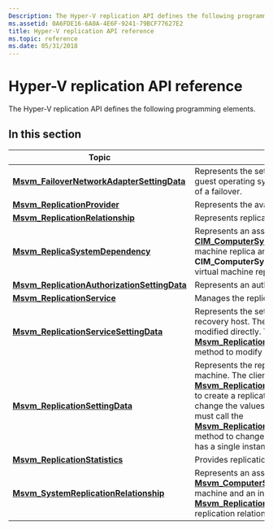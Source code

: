 ```yaml
---
Description: The Hyper-V replication API defines the following programming elements.
ms.assetid: 0A6FDE16-6A0A-4E6F-9241-79BCF77627E2
title: Hyper-V replication API reference
ms.topic: reference
ms.date: 05/31/2018
---
```


# Hyper-V replication API reference

The Hyper-V replication API defines the following programming elements.

## In this section



| Topic                                                                                                    | Description                                                                                                                                                                                                                                                                                                                                                                                                                                                                                                                                                                                                     |
|----------------------------------------------------------------------------------------------------------|-----------------------------------------------------------------------------------------------------------------------------------------------------------------------------------------------------------------------------------------------------------------------------------------------------------------------------------------------------------------------------------------------------------------------------------------------------------------------------------------------------------------------------------------------------------------------------------------------------------------|
| [**Msvm\_FailoverNetworkAdapterSettingData**](msvm-failovernetworkadaptersettingdata.md)<br/>     | Represents the settings for a network adapter within the guest operating system, which will be applied at the time of a failover.<br/>                                                                                                                                                                                                                                                                                                                                                                                                                                                                    |
| [**Msvm\_ReplicationProvider**](msvm-replicationprovider.md)<br/>                                 | Represents the available providers for replication. <br/>                                                                                                                                                                                                                                                                                                                                                                                                                                                                                                                                                 |
| [**Msvm\_ReplicationRelationship**](msvm-replicationrelationship.md)<br/>                         | Represents replication status for a replication relationship. <br/>                                                                                                                                                                                                                                                                                                                                                                                                                                                                                                                                       |
| [**Msvm\_ReplicaSystemDependency**](msvm-replicasystemdependency.md)<br/>                         | Represents an association between an instance of the [**CIM\_ComputerSystem**](https://docs.microsoft.com/windows/desktop/CIMWin32Prov/cim-computersystem) class that represents the virtual machine replica and an instance of the **CIM\_ComputerSystem** class that represents the test virtual machine replica.<br/>                                                                                                                                                                                                                                                                                                                                 |
| [**Msvm\_ReplicationAuthorizationSettingData**](msvm-replicationauthorizationsettingdata.md)<br/> | Represents an authorization entry for a recovery server.<br/>                                                                                                                                                                                                                                                                                                                                                                                                                                                                                                                                             |
| [**Msvm\_ReplicationService**](msvm-replicationservice.md)<br/>                                   | Manages the replication for a virtual machine.<br/>                                                                                                                                                                                                                                                                                                                                                                                                                                                                                                                                                       |
| [**Msvm\_ReplicationServiceSettingData**](msvm-replicationservicesettingdata.md)<br/>             | Represents the settings for the replication service on a recovery host. The properties for this class cannot be modified directly. The client must call the [**Msvm\_ReplicationService.ModifyServiceSettings**](modifyservicesettings-msvm-replicationservice.md) method to modify any of these properties.<br/>                                                                                                                                                                                                                                                                                        |
| [**Msvm\_ReplicationSettingData**](msvm-replicationsettingdata.md)<br/>                           | Represents the replication-specific settings for a virtual machine. The client passes an instance of this class to [**Msvm\_ReplicationService.CreateReplicationRelationship**](createreplicationrelationship-msvm-replicationservice.md) to create a replication relationship. The client can't directly change the values of any of the properties for this class; it must call the [**Msvm\_ReplicationService.ModifyReplicationSettings**](modifyreplicationsettings-msvm-replicationservice.md) method to change the values. Each replication relationship has a single instance of settings.<br/> |
| [**Msvm\_ReplicationStatistics**](msvm-replicationstatistics.md)<br/>                             | Provides replication statistics for a virtual machine.<br/>                                                                                                                                                                                                                                                                                                                                                                                                                                                                                                                                               |
| [**Msvm\_SystemReplicationRelationship**](msvm-systemreplicationrelationship.md)<br/>             | Represents an association between an instance of [**Msvm\_ComputerSystem**](msvm-computersystem.md) that represents the virtual machine and an instance of [**Msvm\_ReplicationRelationship**](msvm-replicationrelationship.md) that represents a replication relationship of the virtual machine. <br/>                                                                                                                                                                                                                                                                                                |



 

 

 




